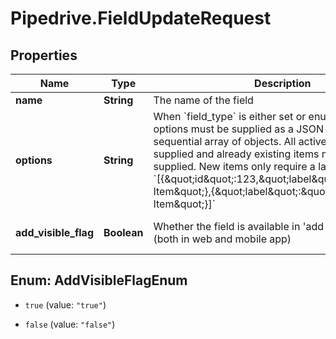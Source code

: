 # Pipedrive.FieldUpdateRequest

## Properties

Name | Type | Description | Notes
------------ | ------------- | ------------- | -------------
**name** | **String** | The name of the field | [optional] 
**options** | **String** | When &#x60;field_type&#x60; is either set or enum, possible options must be supplied as a JSON-encoded sequential array of objects. All active items must be supplied and already existing items must have their ID supplied. New items only require a label. Example: &#x60;[{\&quot;id\&quot;:123,\&quot;label\&quot;:\&quot;Existing Item\&quot;},{\&quot;label\&quot;:\&quot;New Item\&quot;}]&#x60; | [optional] 
**add_visible_flag** | **Boolean** | Whether the field is available in &#39;add new&#39; modal or not (both in web and mobile app) | [optional] [default to true]



## Enum: AddVisibleFlagEnum


* `true` (value: `"true"`)

* `false` (value: `"false"`)




